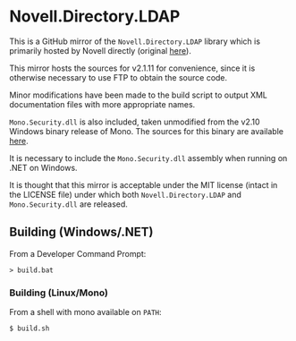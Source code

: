 # Novell.Directory.LDAP

This is a GitHub mirror of the `Novell.Directory.LDAP` library which is primarily hosted by Novell directly (original [here](http://www.novell.com/developer/ndk/ldap_libraries_for_c_sharp.html)).

This mirror hosts the sources for v2.1.11 for convenience, since it is otherwise necessary to use FTP to obtain the source code.

Minor modifications have been made to the build script to output XML documentation files with more appropriate names.

`Mono.Security.dll` is also included, taken unmodified from the v2.10 Windows binary release of Mono. The sources for this binary are available [here](https://github.com/mono/mono/tree/mono-2-10).

It is necessary to include the `Mono.Security.dll` assembly when running on .NET on Windows.

It is thought that this mirror is acceptable under the MIT license (intact in the LICENSE file) under which both `Novell.Directory.LDAP` and `Mono.Security.dll` are released.

## Building (Windows/.NET)

From a Developer Command Prompt:

```
> build.bat
```

### Building (Linux/Mono)

From a shell with mono available on `PATH`:

```
$ build.sh
```
